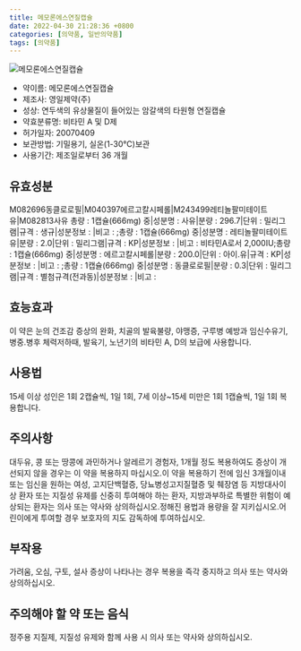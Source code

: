 ```yaml
---
title: 메모론에스연질캡슐
date: 2022-04-30 21:28:36 +0800
categories: [의약품, 일반의약품]
tags: [의약품]
---
```

![메모론에스연질캡슐](https://nedrug.mfds.go.kr/pbp/cmn/itemImageDownload/154653006580000154)

- 약이름: 메모론에스연질캡슐
- 제조사: 영일제약(주)
- 성상: 연두색의 유상물질이 들어있는 암갈색의 타원형 연질캡슐
- 약효분류명: 비타민 A 및 D제
- 허가일자: 20070409
- 보관방법: 기밀용기, 실온(1-30℃)보관
- 사용기간: 제조일로부터 36 개월
## 유효성분
M082696동클로로필|M040397에르고칼시페롤|M243499레티놀팔미테이트유|M082813사유
총량 : 1캡슐(666mg) 중|성분명 : 사유|분량 : 296.7|단위 : 밀리그램|규격 : 생규|성분정보 : |비고 : ;총량 : 1캡슐(666mg) 중|성분명 : 레티놀팔미테이트유|분량 : 2.0|단위 : 밀리그램|규격 : KP|성분정보 : |비고 : 비타민A로서 2,000IU;총량 : 1캡슐(666mg) 중|성분명 : 에르고칼시페롤|분량 : 200.0|단위 : 아이.유|규격 : KP|성분정보 : |비고 : ;총량 : 1캡슐(666mg) 중|성분명 : 동클로로필|분량 : 0.3|단위 : 밀리그램|규격 : 별첨규격(전과동)|성분정보 : |비고 :
## 효능효과
이 약은 눈의 건조감 증상의 완화, 치골의 발육불량, 야맹증, 구루병 예방과 임신수유기, 병중.병후 체력저하때, 발육기, 노년기의 비타민 A, D의 보급에 사용합니다.
## 사용법
15세 이상 성인은 1회 2캡슐씩, 1일 1회, 7세 이상~15세 미만은 1회 1캡슐씩, 1일 1회 복용합니다.
## 주의사항
대두유, 콩 또는 땅콩에 과민하거나 알레르기 경험자, 1개월 정도 복용하여도 증상이 개선되지 않을 경우는 이 약을 복용하지 마십시오.이 약을 복용하기 전에 임신 3개월이내 또는 임신을 원하는 여성, 고지단백혈증, 당뇨병성고지질혈증 및 췌장염 등 지방대사이상 환자 또는 지질성 유제를 신중히 투여해야 하는 환자, 지방과부하로 특별한 위험이 예상되는 환자는 의사 또는 약사와 상의하십시오.정해진 용법과 용량을 잘 지키십시오.어린이에게 투여할 경우 보호자의 지도 감독하에 투여하십시오.
## 부작용
가려움, 오심, 구토, 설사 증상이 나타나는 경우 복용을 즉각 중지하고 의사 또는 약사와 상의하십시오.
## 주의해야 할 약 또는 음식
정주용 지질제, 지질성 유제와 함께 사용 시 의사 또는 약사와 상의하십시오.
